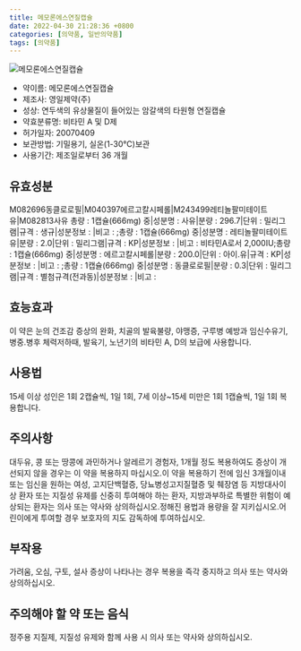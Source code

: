 ```yaml
---
title: 메모론에스연질캡슐
date: 2022-04-30 21:28:36 +0800
categories: [의약품, 일반의약품]
tags: [의약품]
---
```

![메모론에스연질캡슐](https://nedrug.mfds.go.kr/pbp/cmn/itemImageDownload/154653006580000154)

- 약이름: 메모론에스연질캡슐
- 제조사: 영일제약(주)
- 성상: 연두색의 유상물질이 들어있는 암갈색의 타원형 연질캡슐
- 약효분류명: 비타민 A 및 D제
- 허가일자: 20070409
- 보관방법: 기밀용기, 실온(1-30℃)보관
- 사용기간: 제조일로부터 36 개월
## 유효성분
M082696동클로로필|M040397에르고칼시페롤|M243499레티놀팔미테이트유|M082813사유
총량 : 1캡슐(666mg) 중|성분명 : 사유|분량 : 296.7|단위 : 밀리그램|규격 : 생규|성분정보 : |비고 : ;총량 : 1캡슐(666mg) 중|성분명 : 레티놀팔미테이트유|분량 : 2.0|단위 : 밀리그램|규격 : KP|성분정보 : |비고 : 비타민A로서 2,000IU;총량 : 1캡슐(666mg) 중|성분명 : 에르고칼시페롤|분량 : 200.0|단위 : 아이.유|규격 : KP|성분정보 : |비고 : ;총량 : 1캡슐(666mg) 중|성분명 : 동클로로필|분량 : 0.3|단위 : 밀리그램|규격 : 별첨규격(전과동)|성분정보 : |비고 :
## 효능효과
이 약은 눈의 건조감 증상의 완화, 치골의 발육불량, 야맹증, 구루병 예방과 임신수유기, 병중.병후 체력저하때, 발육기, 노년기의 비타민 A, D의 보급에 사용합니다.
## 사용법
15세 이상 성인은 1회 2캡슐씩, 1일 1회, 7세 이상~15세 미만은 1회 1캡슐씩, 1일 1회 복용합니다.
## 주의사항
대두유, 콩 또는 땅콩에 과민하거나 알레르기 경험자, 1개월 정도 복용하여도 증상이 개선되지 않을 경우는 이 약을 복용하지 마십시오.이 약을 복용하기 전에 임신 3개월이내 또는 임신을 원하는 여성, 고지단백혈증, 당뇨병성고지질혈증 및 췌장염 등 지방대사이상 환자 또는 지질성 유제를 신중히 투여해야 하는 환자, 지방과부하로 특별한 위험이 예상되는 환자는 의사 또는 약사와 상의하십시오.정해진 용법과 용량을 잘 지키십시오.어린이에게 투여할 경우 보호자의 지도 감독하에 투여하십시오.
## 부작용
가려움, 오심, 구토, 설사 증상이 나타나는 경우 복용을 즉각 중지하고 의사 또는 약사와 상의하십시오.
## 주의해야 할 약 또는 음식
정주용 지질제, 지질성 유제와 함께 사용 시 의사 또는 약사와 상의하십시오.
